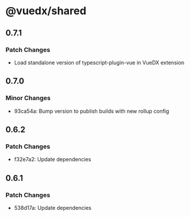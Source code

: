 # @vuedx/shared

## 0.7.1

### Patch Changes

- Load standalone version of typescript-plugin-vue in VueDX extension

## 0.7.0

### Minor Changes

- 93ca54a: Bump version to publish builds with new rollup config

## 0.6.2

### Patch Changes

- f32e7a2: Update dependencies

## 0.6.1

### Patch Changes

- 538d17a: Update dependencies
